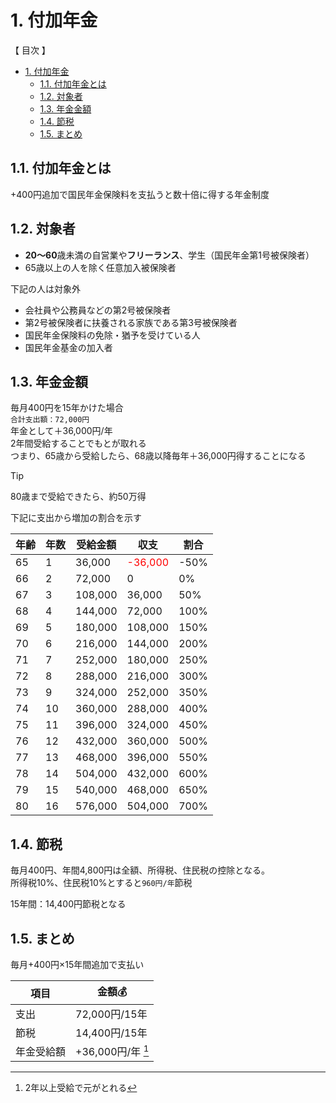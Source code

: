 # 1. 付加年金

【 目次 】
- [1. 付加年金](#1-付加年金)
  - [1.1. 付加年金とは](#11-付加年金とは)
  - [1.2. 対象者](#12-対象者)
  - [1.3. 年金金額](#13-年金金額)
  - [1.4. 節税](#14-節税)
  - [1.5. まとめ](#15-まとめ)


## 1.1. 付加年金とは

+400円追加で国民年金保険料を支払うと数十倍に得する年金制度

## 1.2. 対象者

- **20〜60**歳未満の自営業や**フリーランス**、学生（国民年金第1号被保険者）
- 65歳以上の人を除く任意加入被保険者

下記の人は対象外

- 会社員や公務員などの第2号被保険者
- 第2号被保険者に扶養される家族である第3号被保険者
- 国民年金保険料の免除・猶予を受けている人
- 国民年金基金の加入者

## 1.3. 年金金額

毎月400円を15年かけた場合  
`合計支出額：72,000円`  
年金として＋36,000円/年  
2年間受給することでもとが取れる  
つまり、65歳から受給したら、68歳以降毎年＋36,000円得することになる

> [!TIP]
> 80歳まで受給できたら、約50万得

下記に支出から増加の割合を示す

| 年齢 | 年数 | 受給金額 | 収支 | 割合 |
|---|---|---|---|---|
| 65 | 1 | 36,000 | <font color='red'>-36,000</font> | -50% |
| 66 | 2 | 72,000 | 0 | 0% |
| 67 | 3 | 108,000 | 36,000 | 50% |
| 68 | 4 | 144,000 | 72,000 | 100% |
| 69 | 5 | 180,000 | 108,000 | 150% |
| 70 | 6 | 216,000 | 144,000 | 200% |
| 71 | 7 | 252,000 | 180,000 | 250% |
| 72 | 8 | 288,000 | 216,000 | 300% |
| 73 | 9 | 324,000 | 252,000 | 350% |
| 74 | 10 | 360,000 | 288,000 | 400% |
| 75 | 11 | 396,000 | 324,000 | 450% |
| 76 | 12 | 432,000 | 360,000 | 500% |
| 77 | 13 | 468,000 | 396,000 | 550% |
| 78 | 14 | 504,000 | 432,000 | 600% |
| 79 | 15 | 540,000 | 468,000 | 650% |
| 80 | 16 | 576,000 | 504,000 | 700% |

## 1.4. 節税

毎月400円、年間4,800円は全額、所得税、住民税の控除となる。  
所得税10%、住民税10%とすると`960円/年`節税  

15年間：14,400円節税となる

## 1.5. まとめ

毎月+400円×15年間追加で支払い

項目 | 金額💰
------- | -------
支出 | 72,000円/15年
節税 | 14,400円/15年
年金受給額 | +36,000円/年 [^1]

[^1]: 2年以上受給で元がとれる
